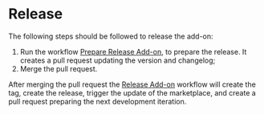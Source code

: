 # Release

The following steps should be followed to release the add-on:
 1. Run the workflow [Prepare Release Add-on](https://github.com/zaproxy/zap-hud/actions/workflows/prepare-release-add-on.yml),
    to prepare the release. It creates a pull request updating the version and changelog;
 2. Merge the pull request.

After merging the pull request the [Release Add-on](https://github.com/zaproxy/zap-hud/actions/workflows/release-add-on.yml) workflow
will create the tag, create the release, trigger the update of the marketplace, and create a pull request preparing the next development iteration.
